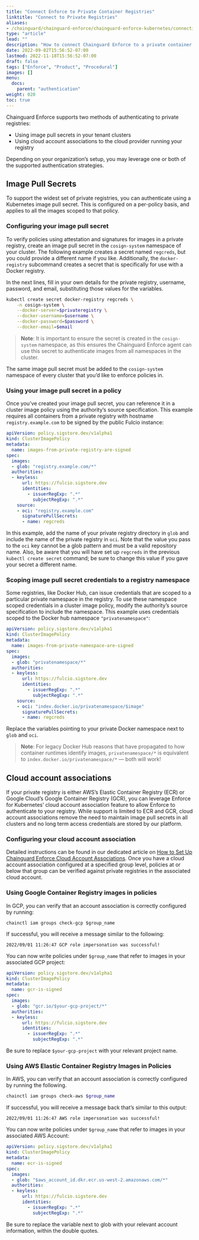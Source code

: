 ```yaml
---
title: "Connect Enforce to Private Container Registries"
linktitle: "Connect to Private Registries"
aliases:
- /chainguard/chainguard-enforce/chainguard-enforce-kubernetes/connecting-to-private-registries/
type: "article"
lead: ""
description: "How to connect Chainguard Enforce to a private container registry"
date: 2022-09-02T15:56:52-07:00
lastmod: 2022-11-18T15:56:52-07:00
draft: false
tags: ["Enforce", "Product", "Procedural"]
images: []
menu:
  docs:
    parent: "authentication"
weight: 020
toc: true
---
```


Chainguard Enforce supports two methods of authenticating to private registries:

- Using image pull secrets in your tenant clusters
- Using cloud account associations to the cloud provider running your registry

Depending on your organization’s setup, you may leverage one or both of the supported authentication strategies.

## Image Pull Secrets

To support the widest set of private registries, you can authenticate using a Kubernetes image pull secret. This is configured on a per-policy basis, and applies to all the images scoped to that policy. 

### Configuring your image pull secret

To verify policies using attestation and signatures for images in a private registry, create an image pull secret in the `cosign-system` namespace of your cluster. The following example creates a secret named `regcreds`, but you could provide a different name if you like. Additionally, the `docker-registry` subcommand creates a secret that is specifically for use with a Docker registry.

In the next lines, fill in your own details for the private registry, username, password, and email, substituting those values for the variables.


```sh
kubectl create secret docker-registry regcreds \
    -n cosign-system \
    --docker-server=$privateregistry \
    --docker-username=$username \
    --docker-password=$password \
    --docker-email=$email
```

> **Note**: It is important to ensure the secret is created in the `cosign-system` namespace, as this ensures the Chainguard Enforce agent can use this secret to authenticate images from all namespaces in the cluster.

The same image pull secret must be added to the `cosign-system` namespace of every cluster that you’d like to enforce policies in.

### Using your image pull secret in a policy

Once you’ve created your image pull secret, you can reference it in a cluster image policy using the authority’s source specification. This example requires all containers from a private registry with hostname `registry.example.com` to be signed by the public Fulcio instance:

```yaml
apiVersion: policy.sigstore.dev/v1alpha1
kind: ClusterImagePolicy
metadata:
  name: images-from-private-registry-are-signed
spec:
  images:
  - glob: "registry.example.com/*"
  authorities:
  - keyless:
      url: https://fulcio.sigstore.dev
      identities:
        - issuerRegExp: ".*"
          subjectRegExp: ".*"
    source:
    - oci: "registry.example.com"
      signaturePullSecrets:
      - name: regcreds
```

In this example, add the name of your private registry directory in `glob` and include the name of the private registry in `oci`. Note that the value you pass to the `oci` key cannot be a glob pattern and must be a valid repository name. Also, be aware that you will have set up `regcreds` in the previous `kubectl create secret` command; be sure to change this value if you gave your secret a different name.


### Scoping image pull secret credentials to a registry namespace

Some registries, like Docker Hub, can issue credentials that are scoped to a particular private namespace in the registry. To use these namespace scoped credentials in a cluster image policy, modify the authority’s source specification to include the namespace. This example uses credentials scoped to the Docker hub namespace `"privatenamespace"`:

```yaml
apiVersion: policy.sigstore.dev/v1alpha1
kind: ClusterImagePolicy
metadata:
  name: images-from-private-namespace-are-signed
spec:
  images:
  - glob: "privatenamespace/*"
  authorities:
  - keyless:
      url: https://fulcio.sigstore.dev
      identities:
        - issuerRegExp: ".*"
          subjectRegExp: ".*"
    source:
    - oci: "index.docker.io/privatenamespace/$image"
      signaturePullSecrets:
      - name: regcreds
```

Replace the variables pointing to your private Docker namespace next to `glob` and `oci`. 

> **Note**: For legacy Docker Hub reasons that have propagated to how container runtimes identify images, `privatenamespace/*` is equivalent to `index.docker.io/privatenamespace/*` — both will work!

## Cloud account associations

If your private registry is either AWS’s Elastic Container Registry (ECR) or Google Cloud’s Google Container Registry (GCR), you can leverage Enforce for Kubernetes’ cloud account association feature to allow Enforce to authenticate to your registry. While support is limited to ECR and GCR, cloud account associations remove the need to maintain image pull secrets in all clusters and no long term access credentials are stored by our platform.

### Configuring your cloud account association

Detailed instructions can be found in our dedicated article on [How to Set Up Chainguard Enforce Cloud Account Associations](/chainguard/chainguard-enforce/cloud-account-associations/). Once you have a cloud account association configured at a specified group level, policies at or below that group can be verified against private registries in the associated cloud account. 

### Using Google Container Registry images in policies

In GCP, you can verify that an account association is correctly configured by running:

```
chainctl iam groups check-gcp $group_name
```

If successful, you will receive a message similar to the following:

```
2022/09/01 11:26:47 GCP role impersonation was successful!
```

You can now write policies under `$group_name` that refer to images in your associated GCP project:

```yaml
apiVersion: policy.sigstore.dev/v1alpha1
kind: ClusterImagePolicy
metadata:
  name: gcr-is-signed
spec:
  images:
  - glob: "gcr.io/$your-gcp-project/*"
  authorities:
  - keyless:
      url: https://fulcio.sigstore.dev
      identities:
        - issuerRegExp: ".*"
          subjectRegExp: ".*"
```

Be sure to replace `$your-gcp-project` with your relevant project name. 

### Using AWS Elastic Container Registry Images in Policies

In AWS, you can verify that an account association is correctly configured by running the following.

```sh
chainctl iam groups check-aws $group_name
```

If successful, you will receive a message back that’s similar to this output:

```
2022/09/01 11:26:47 AWS role impersonation was successful!
```

You can now write policies under `$group_name` that refer to images in your associated AWS Account:

```yaml
apiVersion: policy.sigstore.dev/v1alpha1
kind: ClusterImagePolicy
metadata:
  name: ecr-is-signed
spec:
  images:
  - glob: "$aws_account_id.dkr.ecr.us-west-2.amazonaws.com/*"
  authorities:
  - keyless:
      url: https://fulcio.sigstore.dev
      identities:
        - issuerRegExp: ".*"
          subjectRegExp: ".*"
```

Be sure to replace the variable next to glob with your relevant account information, within the double quotes.
